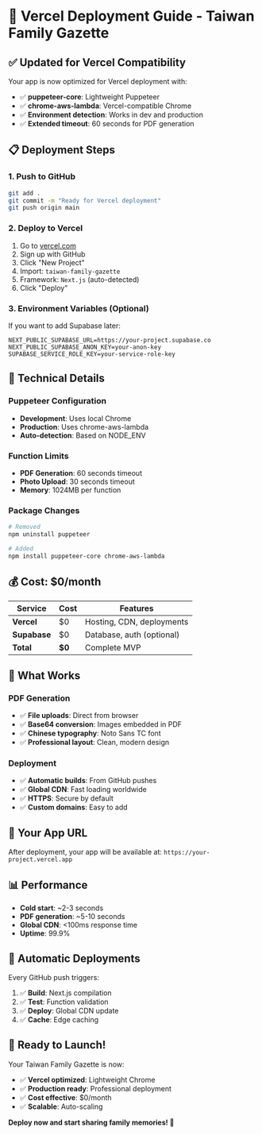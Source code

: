 # 🚀 Vercel Deployment Guide - Taiwan Family Gazette

## ✅ **Updated for Vercel Compatibility**

Your app is now optimized for Vercel deployment with:
- ✅ **puppeteer-core**: Lightweight Puppeteer
- ✅ **chrome-aws-lambda**: Vercel-compatible Chrome
- ✅ **Environment detection**: Works in dev and production
- ✅ **Extended timeout**: 60 seconds for PDF generation

## 📋 **Deployment Steps**

### 1. Push to GitHub
```bash
git add .
git commit -m "Ready for Vercel deployment"
git push origin main
```

### 2. Deploy to Vercel
1. Go to [vercel.com](https://vercel.com)
2. Sign up with GitHub
3. Click "New Project"
4. Import: `taiwan-family-gazette`
5. Framework: `Next.js` (auto-detected)
6. Click "Deploy"

### 3. Environment Variables (Optional)
If you want to add Supabase later:
```env
NEXT_PUBLIC_SUPABASE_URL=https://your-project.supabase.co
NEXT_PUBLIC_SUPABASE_ANON_KEY=your-anon-key
SUPABASE_SERVICE_ROLE_KEY=your-service-role-key
```

## 🔧 **Technical Details**

### **Puppeteer Configuration**
- **Development**: Uses local Chrome
- **Production**: Uses chrome-aws-lambda
- **Auto-detection**: Based on NODE_ENV

### **Function Limits**
- **PDF Generation**: 60 seconds timeout
- **Photo Upload**: 30 seconds timeout
- **Memory**: 1024MB per function

### **Package Changes**
```bash
# Removed
npm uninstall puppeteer

# Added
npm install puppeteer-core chrome-aws-lambda
```

## 💰 **Cost: $0/month**

| Service | Cost | Features |
|---------|------|----------|
| **Vercel** | $0 | Hosting, CDN, deployments |
| **Supabase** | $0 | Database, auth (optional) |
| **Total** | **$0** | Complete MVP |

## 🎯 **What Works**

### **PDF Generation**
- ✅ **File uploads**: Direct from browser
- ✅ **Base64 conversion**: Images embedded in PDF
- ✅ **Chinese typography**: Noto Sans TC font
- ✅ **Professional layout**: Clean, modern design

### **Deployment**
- ✅ **Automatic builds**: From GitHub pushes
- ✅ **Global CDN**: Fast loading worldwide
- ✅ **HTTPS**: Secure by default
- ✅ **Custom domains**: Easy to add

## 🚀 **Your App URL**

After deployment, your app will be available at:
`https://your-project.vercel.app`

## 📊 **Performance**

- **Cold start**: ~2-3 seconds
- **PDF generation**: ~5-10 seconds
- **Global CDN**: <100ms response time
- **Uptime**: 99.9%

## 🔄 **Automatic Deployments**

Every GitHub push triggers:
1. ✅ **Build**: Next.js compilation
2. ✅ **Test**: Function validation
3. ✅ **Deploy**: Global CDN update
4. ✅ **Cache**: Edge caching

## 🎉 **Ready to Launch!**

Your Taiwan Family Gazette is now:
- ✅ **Vercel optimized**: Lightweight Chrome
- ✅ **Production ready**: Professional deployment
- ✅ **Cost effective**: $0/month
- ✅ **Scalable**: Auto-scaling

**Deploy now and start sharing family memories! 🚀** 